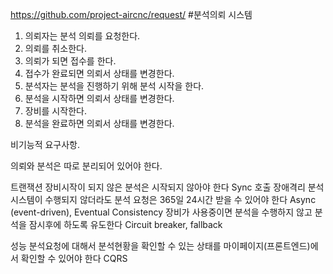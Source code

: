 

https://github.com/project-aircnc/request/
#분석의뢰 시스템

1. 의뢰자는 분석 의뢰를 요청한다.
2. 의뢰를 취소한다.
3. 의뢰가 되면 접수를 한다.
4. 접수가 완료되면 의뢰서 상태를 변경한다.
5. 분석자는 분석을 진행하기 위해 분석 시작을 한다.
6. 분석을 시작하면 의뢰서 상태를 변경한다.
7. 장비를 시작한다.
8. 분석을 완료하면 의뢰서 상태를 변경한다. 


비기능적 요구사항.

의뢰와 분석은 따로 분리되어 있어야 한다.

트랜잭션
장비시작이 되지 않은 분석은 시작되지 않아야 한다 Sync 호출
장애격리
분석시스템이 수행되지 않더라도 분석 요청은 365일 24시간 받을 수 있어야 한다 Async (event-driven), Eventual Consistency
장비가 사용중이면 분석을 수행하지 않고 분석을 잠시후에 하도록 유도한다 Circuit breaker, fallback

성능
분석요청에 대해서 분석현황을 확인할 수 있는 상태를 마이페이지(프론트엔드)에서 확인할 수 있어야 한다 CQRS



